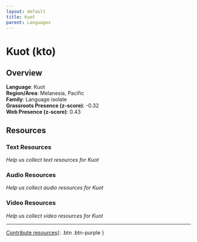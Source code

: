 ```yaml
---
layout: default
title: Kuot
parent: Languages
---
```


# Kuot (kto)

## Overview

**Language**: Kuot  
**Region/Area**: Melanesia, Pacific  
**Family**: Language isolate  
**Grassroots Presence (z-score)**: -0.32  
**Web Presence (z-score)**: 0.43  

## Resources

### Text Resources
*Help us collect text resources for Kuot*

### Audio Resources
*Help us collect audio resources for Kuot*

### Video Resources
*Help us collect video resources for Kuot*

---

[Contribute resources](https://forms.office.com/e/1SfLJx3u1r){: .btn .btn-purple }
